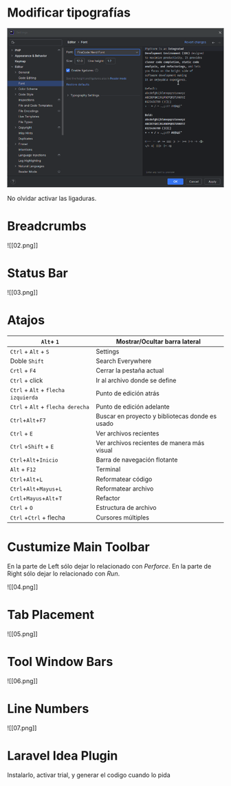 # Modificar tipografías



![Font](img/01.png)

No olvidar activar las ligaduras.

# Breadcrumbs

![[02.png]]

# Status Bar

![[03.png]]

# Atajos



| `Alt`+ `1`                          | Mostrar/Ocultar barra lateral                   |
| ----------------------------------- | ----------------------------------------------- |
| `Ctrl` + `Alt` + `S`                | Settings                                        |
| Doble `Shift`                       | Search Everywhere                               |
| `Crtl` + `F4`                       | Cerrar la pestaña actual                        |
| `Ctrl` + click                      | Ir al archivo donde se define                   |
| `Ctrl` + `Alt` + `flecha izquierda` | Punto de edición atrás                          |
| `Ctrl` + `Alt` + `flecha derecha`   | Punto de edición adelante                       |
| `Ctrl`+`Alt`+`F7`                   | Buscar en proyecto y bibliotecas donde es usado |
| `Ctrl` + `E`                        | Ver archivos recientes                          |
| `Ctrl` +`Shift` + `E`               | Ver archivos recientes de manera más visual     |
| `Ctrl`+`Alt`+`Inicio`               | Barra de navegación flotante                    |
| `Alt` + `F12`                       | Terminal                                        |
| `Ctrl`+`Alt`+`L`                    | Reformatear código                              |
| `Ctrl`+`Alt`+`Mayus`+`L`            | Reformatear archivo                             |
| `Crtl`+`Mayus`+`Alt`+`T`            | Refactor                                        |
| `Ctrl` + `O`                        | Estructura de archivo                           |
| `Ctrl` +`Ctrl` + flecha             | Cursores múltiples                              |

# Custumize Main Toolbar

En la parte de Left sólo dejar lo relacionado con *Perforce*.
En la parte de Right sólo dejar lo relacionado con *Run*.

![[04.png]]


# Tab Placement 

![[05.png]]


# Tool Window Bars

![[06.png]]

# Line Numbers

![[07.png]]


# Laravel Idea Plugin

Instalarlo, activar trial, y generar el codigo cuando lo pida



